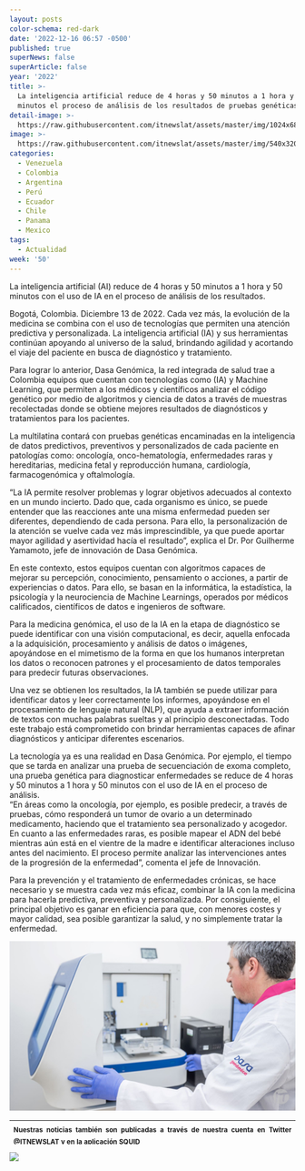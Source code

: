 ```yaml
---
layout: posts
color-schema: red-dark
date: '2022-12-16 06:57 -0500'
published: true
superNews: false
superArticle: false
year: '2022'
title: >-
  La inteligencia artificial reduce de 4 horas y 50 minutos a 1 hora y 50
  minutos el proceso de análisis de los resultados de pruebas genéticas
detail-image: >-
  https://raw.githubusercontent.com/itnewslat/assets/master/img/1024x680/laboratorio-g.jpg
image: >-
  https://raw.githubusercontent.com/itnewslat/assets/master/img/540x320/laboratorio-p.jpg
categories:
  - Venezuela
  - Colombia
  - Argentina
  - Perú
  - Ecuador
  - Chile
  - Panama
  - Mexico
tags:
  - Actualidad
week: '50'
---
```

La inteligencia artificial (AI) reduce de 4 horas y 50 minutos a 1 hora y 50 minutos con el uso de IA en el proceso de análisis de los resultados. 
  
Bogotá, Colombia. Diciembre 13 de 2022. Cada vez más, la evolución de la medicina se combina con el uso de tecnologías que permiten una atención predictiva y personalizada. La inteligencia artificial (IA) y sus herramientas continúan apoyando al universo de la salud, brindando agilidad y acortando el viaje del paciente en busca de diagnóstico y tratamiento.  
  
Para lograr lo anterior, Dasa Genómica, la red integrada de salud trae a Colombia equipos que cuentan con tecnologías como (IA) y Machine Learning, que permiten a los médicos y científicos analizar el código genético por medio de algoritmos y ciencia de datos a través de muestras recolectadas donde se obtiene mejores resultados de diagnósticos y tratamientos para los pacientes. 
  
La multilatina contará con pruebas genéticas encaminadas en la inteligencia de datos predictivos, preventivos y personalizados de cada paciente en patologías como: oncología, onco-hematología, enfermedades raras y hereditarias, medicina fetal y reproducción humana, cardiología, farmacogenómica y oftalmología. 
  
“La IA permite resolver problemas y lograr objetivos adecuados al contexto en un mundo incierto. Dado que, cada organismo es único, se puede entender que las reacciones ante una misma enfermedad pueden ser diferentes, dependiendo de cada persona. Para ello, la personalización de la atención se vuelve cada vez más imprescindible, ya que puede aportar mayor agilidad y asertividad hacía el resultado”, explica el Dr. Por Guilherme Yamamoto, jefe de innovación de Dasa Genómica. 
  
En este contexto, estos equipos cuentan con algoritmos capaces de mejorar su percepción, conocimiento, pensamiento o acciones, a partir de experiencias o datos. Para ello, se basan en la informática, la estadística, la psicología y la neurociencia de Machine Learnings, operados por médicos calificados, científicos de datos e ingenieros de software. 
  
Para la medicina genómica, el uso de la IA en la etapa de diagnóstico se puede identificar con una visión computacional, es decir, aquella enfocada a la adquisición, procesamiento y análisis de datos o imágenes, apoyándose en el mimetismo de la forma en que los humanos interpretan los datos o reconocen patrones y el procesamiento de datos temporales para predecir futuras observaciones.  
  
Una vez se obtienen los resultados, la IA también se puede utilizar para identificar datos y leer correctamente los informes, apoyándose en el procesamiento de lenguaje natural (NLP), que ayuda a extraer información de textos con muchas palabras sueltas y al principio desconectadas. Todo este trabajo está comprometido con brindar herramientas capaces de afinar diagnósticos y anticipar diferentes escenarios. 
  
La tecnología ya es una realidad en Dasa Genómica. Por ejemplo, el tiempo que se tarda en analizar una prueba de secuenciación de exoma completo, una prueba genética para diagnosticar enfermedades se reduce de 4 horas y 50 minutos a 1 hora y 50 minutos con el uso de IA en el proceso de análisis.  
“En áreas como la oncología, por ejemplo, es posible predecir, a través de pruebas, cómo responderá un tumor de ovario a un determinado medicamento, haciendo que el tratamiento sea personalizado y acogedor. En cuanto a las enfermedades raras, es posible mapear el ADN del bebé mientras aún está en el vientre de la madre e identificar alteraciones incluso antes del nacimiento. El proceso permite analizar las intervenciones antes de la progresión de la enfermedad”, comenta el jefe de Innovación.  
  
Para la prevención y el tratamiento de enfermedades crónicas, se hace necesario y se muestra cada vez más eficaz, combinar la IA con la medicina para hacerla predictiva, preventiva y personalizada. Por consiguiente, el principal objetivo es ganar en eficiencia para que, con menores costes y mayor calidad, sea posible garantizar la salud, y no simplemente tratar la enfermedad. 

![](https://raw.githubusercontent.com/itnewslat/assets/master/img/540x320/laboratorio-p.jpg)

<table style="height: 42px;" width="569">
<tbody>
<tr>
<td style="text-align: justify;"><sub><strong>Nuestras noticias también son publicadas a través de nuestra cuenta en Twitter <a href="https://twitter.com/itnewslat?lang=es">@ITNEWSLAT</a> y en la aplicación <a href="https://squidapp.co/en/">SQUID</a></strong></sub></td>
</tr>
</tbody>
</table>

<img src="https://tracker.metricool.com/c3po.jpg?hash=56f88a41e39ab42c063cc51676587a04"/>
